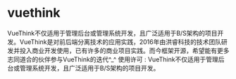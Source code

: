 # vuethink
VueThink不仅适用于管理后台或管理系统开发，且广泛适用于B/S架构的项目开发。VueThink是对前后端分离技术的应用实践，2016年由洪睿科技的技术团队研发并投入商业开发使用，已有许多的商业项目实践。而今框架开源，希望能有更多志同道合的伙伴参与VueThink的迭代^_^  使用许可 : VueThink不仅适用于管理后台或管理系统开发，且广泛适用于B/S架构的项目开发。
